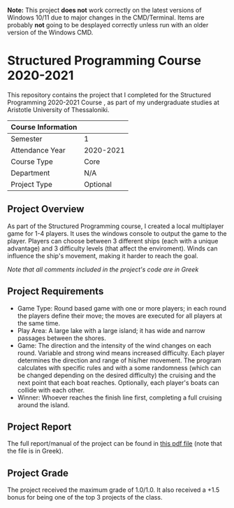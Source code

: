 **Note:** This project **does not** work correctly on the latest versions of Windows 10/11 due to major changes in the CMD/Terminal. Items are probably **not** going to be desplayed correctly unless run with an older version of the Windows CMD.

# Structured Programming Course 2020-2021

This repository contains the project that I completed for the Structured Programming 2020-2021 Course , as part of my undergraduate studies at Aristotle University of Thessaloniki.

|   Course Information     |                           |
|--------------------------|---------------------------|
| Semester                 | 1                         |
| Attendance Year          | 2020-2021                 |
| Course Type              | Core                      |
| Department               | N/A                       |
| Project Type             | Optional                  |

## Project Overview
As part of the Structured Programming course, I created a local multiplayer game for 1-4 players. It uses the windows console to output the game to the player. Players can choose between 3 different ships (each with a unique advantage) and 3 difficulty levels (that affect the enviroment). Winds can influence the ship's movement, making it harder to reach the goal.

*Note that all comments included in the project's code are in Greek*

## Project Requirements
* Game Type: Round based game with one or more players; in each round the players define their move; the moves are executed for all players at the same time.
* Play Area: A large lake with a large island; it has wide and narrow passages between the shores.
* Game: The direction and the intensity of the wind changes on each round. Variable and strong wind means increased difficulty. Each player determines the direction and range of his/her movement. The program calculates with specific rules and with a some randomness (which can be changed depending on the desired difficulty) the cruising and the next point that each boat reaches. Optionally, each player's boats can collide with each other.
* Winner: Whoever reaches the finish line first, completing a full cruising around the island.

## Project Report
The full report/manual of the project can be found in [this pdf file]() (note that the file is in Greek).

## Project Grade
The project received the maximum grade of 1.0/1.0. It also received a +1.5 bonus for being one of the top 3 projects of the class.
